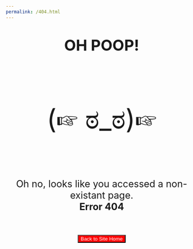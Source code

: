 ```yaml
---
permalink: /404.html
---
```


<html>
  
<head> <!-- basic html page setup -->
<title>Website Redirect</title>
<meta name="viewport" content="width=device-width, initial-scale=1.0">
<link rel="stylesheet" href="styleMain.css">
<link rel="icon" type="image/x-icon" href="imageMain/webfavicon.ico">

</head>

<body style="margin-top:150px;">
<div class="container" style="text-align:center;">
  <p style="font-size:40px"> <b>OH POOP!</b></p><br>
  <div class="lineBreak"></div>
  <p style="font-size:70px;">(☞ ಠ_ಠ)☞</p>
   <div class="lineBreak"></div><br>
  <p style="font-size:25px;">Oh no, looks like you accessed a non-existant page.<br><b>Error 404</b></p>
  </div>
  <br><br>
  <div class="container" style="text-align:center;">
    <button class="submitButton" style="background:red;color:white;" onclick="window.location.href='index.html';">Back to Site Home</button>
  </div>
  <br>
  
</body>
  
</html>
